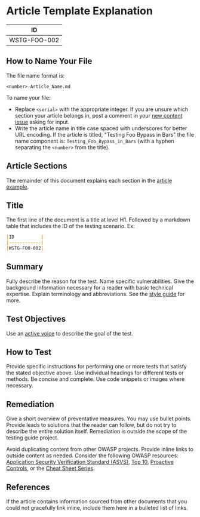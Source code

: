 # Article Template Explanation

|ID          |
|------------|
|WSTG-FOO-002|

## How to Name Your File

The file name format is:

`<number>-Article_Name.md`

To name your file:

- Replace `<serial>` with the appropriate integer. If you are unsure which section your article belongs in, post a comment in your [new content issue](https://github.com/OWASP/wstg/issues?q=is%3Aopen+is%3Aissue+label%3ANew) asking for input.
- Write the article name in title case spaced with underscores for better URL encoding. If the article is titled, "Testing Foo Bypass in Bars" the file name component is: `Testing_Foo_Bypass_in_Bars` (with a hyphen separating the `<number>` from the title).

## Article Sections

The remainder of this document explains each section in the [article example](999.1_Testing_for_a_Cat_in_a_Box_WSTG-FOO-001.md).

## Title

The first line of the document is a title at level H1. Followed by a markdown table that includes the ID of the testing scenario. Ex:

```md
|ID          |
|------------|
|WSTG-FOO-002|
```

## Summary

Fully describe the reason for the test. Name specific vulnerabilities. Give the background information necessary for a reader with basic technical expertise. Explain terminology and abbreviations. See the [style guide](../style_guide.md) for more.

## Test Objectives

Use an [active voice](../style_guide.md#active-voice) to describe the goal of the test.

## How to Test

Provide specific instructions for performing one or more tests that satisfy the stated objective above. Use individual headings for different tests or methods. Be concise and complete. Use code snippets or images where necessary.

## Remediation

Give a short overview of preventative measures. You may use bullet points. Provide leads to solutions that the reader can follow, but do not try to describe the entire solution itself. Remediation is outside the scope of the testing guide project.

Avoid duplicating content from other OWASP projects. Provide inline links to outside content as needed. Consider the following OWASP resources: [Application Security Verification Standard (ASVS)](https://github.com/OWASP/ASVS), [Top 10](https://github.com/OWASP/Top10), [Proactive Controls](https://owasp.org/www-project-proactive-controls/), or the [Cheat Sheet Series](https://github.com/OWASP/CheatSheetSeries).

## References

If the article contains information sourced from other documents that you could not gracefully link inline, include them here in a bulleted list of links.
